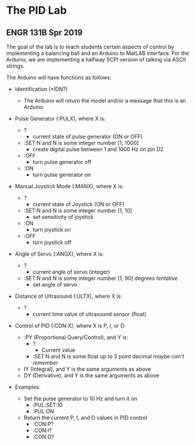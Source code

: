 # The PID Lab
## ENGR 131B Spr 2019

The goal of the lab is to teach students certain aspects of control by implementing a balancing ball and an Arduino to MatLAB interface. For the Arduino, we are implementing a halfway SCPI version of talking via ASCII strings.

The Arduino will have functions as follows:
- Identification (\*IDN?)
  - The Arduino will return the model and/or a message that this is an Arduino

- Pulse Generator (:PULX), where X is:
  - ?
    - current state of pulse generator (ON or OFF)
  - :SET:N and N is some integer number [1, 1000]
    - create digital pulse between 1 and 1000 Hz on pin D2
  - :OFF
    - turn pulse generator off
  - :ON
    - turn pulse generator on


- Manual Joystick Mode (:MANX), where X is:
  - ?
    - current state of Joystick (ON or OFF)
  - :SET:N and N is some integer number [1, 10]
      - set sensitivity of joystick
  - :ON
    - turn joystick on
  - :OFF
    - turn joystick off

- Angle of Servo (:ANGX), where X is:
  - ?
    - current angle of servo (integer)
  - :SET:N and N is some integer number [1, 90] degrees *tentative*
      - set angle of servo

- Distance of Ultrasound (:ULTX), where X is:
  - ?
    - current time value of ultrasound sensor (float)

- Control of PID (:CON:X), where X is P, I, or D:
  - :PY (Proportional Query/Control), and Y is:
    - ?
      - Current value
    - :SET:N and N is some float up to 3 point decimal *maybe can't remember*
  - IY (Integral), and Y is the same arguments as above
  - DY (Derivative), and Y is the same arguments as above

- Examples:
  - Set the pulse generator to 10 Hz and turn it on
    - :PUL:SET:10
    - :PUL:ON
  - Return the current P, I, and D values in PID control
    - :CON:P?
    - :CON:I?
    - :CON:D?
